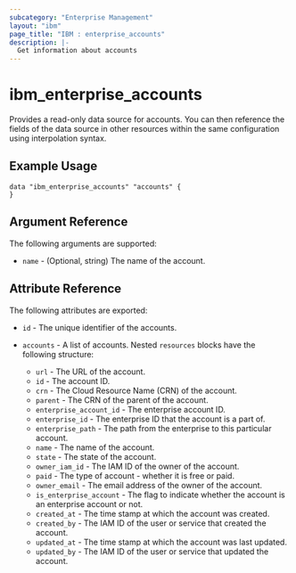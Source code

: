 ```yaml
---
subcategory: "Enterprise Management"
layout: "ibm"
page_title: "IBM : enterprise_accounts"
description: |-
  Get information about accounts
---
```


# ibm\_enterprise_accounts

Provides a read-only data source for accounts. You can then reference the fields of the data source in other resources within the same configuration using interpolation syntax.

## Example Usage

```hcl
data "ibm_enterprise_accounts" "accounts" {
}
```

## Argument Reference

The following arguments are supported:

* `name` - (Optional, string) The name of the account.

## Attribute Reference

The following attributes are exported:

* `id` - The unique identifier of the accounts.

* `accounts` - A list of accounts. Nested `resources` blocks have the following structure:
	* `url` - The URL of the account.
	* `id` - The account ID.
	* `crn` - The Cloud Resource Name (CRN) of the account.
	* `parent` - The CRN of the parent of the account.
	* `enterprise_account_id` - The enterprise account ID.
	* `enterprise_id` - The enterprise ID that the account is a part of.
	* `enterprise_path` - The path from the enterprise to this particular account.
	* `name` - The name of the account.
	* `state` - The state of the account.
	* `owner_iam_id` - The IAM ID of the owner of the account.
	* `paid` - The type of account - whether it is free or paid.
	* `owner_email` - The email address of the owner of the account.
	* `is_enterprise_account` - The flag to indicate whether the account is an enterprise account or not.
	* `created_at` - The time stamp at which the account was created.
	* `created_by` - The IAM ID of the user or service that created the account.
	* `updated_at` - The time stamp at which the account was last updated.
	* `updated_by` - The IAM ID of the user or service that updated the account.

